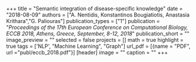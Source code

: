 +++
title = "Semantic integration of disease-specific knowledge"
date = "2018-08-09"
authors = ["A. Nentidis, Konstantinos Bougiatiotis, Anastasia Krithara","G. Paliouras"]
publication_types = ["1"]
publication = "_Proceedings of the 17th European Conference on Computational Biology, ECCB 2018, Athens, Greece, September, 8-12, 2018_"
publication_short = ""
image_preview = ""
selected = false
projects = []
math = true
highlight = true
tags = ['NLP', "Machine Learning", "Graph"]
url_pdf = [{name = "PDF", url ="publ/eccb_2018.pdf"}]
[header]
image = ""
caption = ""
+++

